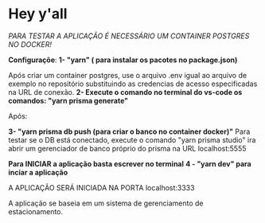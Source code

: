 # Hey y'all # 

*PARA TESTAR A APLICAÇÃO É NECESSÁRIO UM CONTAINER POSTGRES NO DOCKER!*

**Configuraçõe**:
**1- "yarn" ( para instalar os pacotes no package.json)**

Após criar um container postgres, use o arquivo .env igual ao arquivo de exemplo no repositório substituindo as credencias de acesso especificadas na URL de conexão.
**2- Execute o comando no terminal do vs-code os comandos: "yarn prisma generate"**

Após:

**3- "yarn prisma db push (para criar o banco no container docker)"**
Para testar se o DB está conectado, execute o comando "yarn prisma studio" ira abrir um gerenciador de banco próprio do prisma na URL localhost:5555

**Para INICIAR a aplicação basta escrever no terminal**
**4 - "yarn dev" para inciar a aplicação**
 
 A APLICAÇÃO SERÁ INICIADA NA PORTA localhost:3333
 
 A aplicação se baseia em um sistema de gerenciamento de estacionamento.
